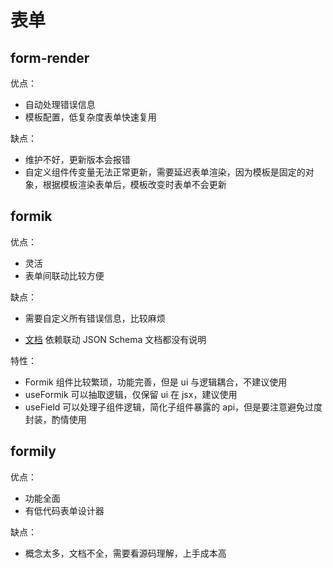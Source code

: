 # 表单

## form-render

优点：

- 自动处理错误信息
- 模板配置，低复杂度表单快速复用

缺点：

- 维护不好，更新版本会报错
- 自定义组件传变量无法正常更新，需要延迟表单渲染，因为模板是固定的对象，根据模板渲染表单后，模板改变时表单不会更新

## formik

优点：

- 灵活
- 表单间联动比较方便

缺点：

- 需要自定义所有错误信息，比较麻烦

- [文档](https://formilyjs.org/zh-CN/guide/advanced/linkages) 依赖联动 JSON Schema 文档都没有说明

特性：

- Formik 组件比较繁琐，功能完善，但是 ui 与逻辑耦合，不建议使用
- useFormik 可以抽取逻辑，仅保留 ui 在 jsx，建议使用
- useField 可以处理子组件逻辑，简化子组件暴露的 api，但是要注意避免过度封装，酌情使用

## formily

优点：

- 功能全面
- 有低代码表单设计器

缺点：

- 概念太多，文档不全，需要看源码理解，上手成本高
